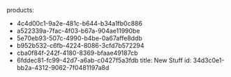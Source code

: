 products:
  - 4c4d00c1-9a2e-481c-b644-b34a1fb0c886
  - a522339a-7fac-4f03-b67a-904ae11990be
  - 5e70eb93-507c-4990-b4be-0a67affe8ddb
  - b952b532-c6fb-4224-8086-3cfd7b572294
  - cba0f84f-242f-4180-8369-bfaae49187cb
  - 6fddec81-fc99-42d7-a6ab-c0427f5a3fdb
title: New Stuff
id: 34d3c0e1-bb2a-4312-9062-7f0481197a8d
